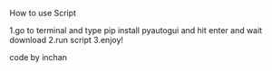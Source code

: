 How to use Script

1.go to terminal and type pip install pyautogui and hit enter and wait download
2.run script
3.enjoy!

code by inchan
